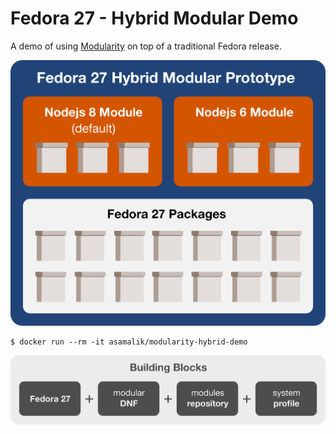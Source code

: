 # Fedora 27 - Hybrid Modular Demo

A demo of using [Modularity](https://docs.pagure.org/modularity) on top of a traditional Fedora release.

<img src="imgs/prototype-architecture.png" width="506px">

```
$ docker run --rm -it asamalik/modularity-hybrid-demo
```

<img src="imgs/prototype-building-blocks.png" width="725px">


